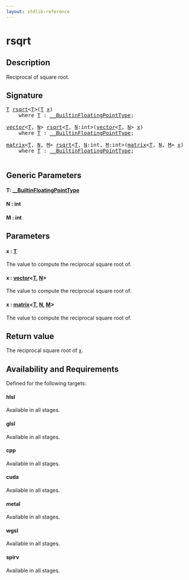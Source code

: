 ```yaml
---
layout: stdlib-reference
---
```


# rsqrt

## Description

Reciprocal of square root.



## Signature 

<pre>
<a href="rsqrt.md#typeparam-T" class="code_type">T</a> <a href="rsqrt.md">rsqrt</a>&lt;<a href="rsqrt.md#typeparam-T" class="code_type">T</a>&gt;(<a href="rsqrt.md#typeparam-T" class="code_type">T</a> <a href="rsqrt.md#decl-x" class="code_param">x</a>)
    <span class='code_keyword'>where</span> <a href="rsqrt.md#typeparam-T" class="code_type">T</a> : <a href="../interfaces/0_builtinfloatingpointtype-029hm/index.md" class="code_type">__BuiltinFloatingPointType</a>;

<a href="../types/vector/index.md" class="code_type">vector</a>&lt;<a href="rsqrt.md#typeparam-T" class="code_type">T</a>, <a href="rsqrt.md#decl-N" class="code_var">N</a>&gt; <a href="rsqrt.md">rsqrt</a>&lt;<a href="rsqrt.md#typeparam-T" class="code_type">T</a>, <a href="rsqrt.md#decl-N" class="code_var">N</a>:<span class="code_keyword">int</span>&gt;(<a href="../types/vector/index.md" class="code_type">vector</a>&lt;<a href="rsqrt.md#typeparam-T" class="code_type">T</a>, <a href="rsqrt.md#decl-N" class="code_var">N</a>&gt; <a href="rsqrt.md#decl-x" class="code_param">x</a>)
    <span class='code_keyword'>where</span> <a href="rsqrt.md#typeparam-T" class="code_type">T</a> : <a href="../interfaces/0_builtinfloatingpointtype-029hm/index.md" class="code_type">__BuiltinFloatingPointType</a>;

<a href="../types/matrix/index.md" class="code_type">matrix</a>&lt;<a href="rsqrt.md#typeparam-T" class="code_type">T</a>, <a href="rsqrt.md#decl-N" class="code_var">N</a>, <a href="rsqrt.md#decl-M" class="code_var">M</a>&gt; <a href="rsqrt.md">rsqrt</a>&lt;<a href="rsqrt.md#typeparam-T" class="code_type">T</a>, <a href="rsqrt.md#decl-N" class="code_var">N</a>:<span class="code_keyword">int</span>, <a href="rsqrt.md#decl-M" class="code_var">M</a>:<span class="code_keyword">int</span>&gt;(<a href="../types/matrix/index.md" class="code_type">matrix</a>&lt;<a href="rsqrt.md#typeparam-T" class="code_type">T</a>, <a href="rsqrt.md#decl-N" class="code_var">N</a>, <a href="rsqrt.md#decl-M" class="code_var">M</a>&gt; <a href="rsqrt.md#decl-x" class="code_param">x</a>)
    <span class='code_keyword'>where</span> <a href="rsqrt.md#typeparam-T" class="code_type">T</a> : <a href="../interfaces/0_builtinfloatingpointtype-029hm/index.md" class="code_type">__BuiltinFloatingPointType</a>;

</pre>

## Generic Parameters

####  <a id="typeparam-T"></a>T: [\_\_BuiltinFloatingPointType](../interfaces/0_builtinfloatingpointtype-029hm/index.md)
####  <a id="decl-N"></a>N  : int
####  <a id="decl-M"></a>M  : int

## Parameters

####  <a id="decl-x"></a>x  : [T](rsqrt.md#typeparam-T)
The value to compute the reciprocal square root of.

####  <a id="decl-x"></a>x  : [vector](../types/vector/index.md)\<[T](../types/vector/index.md#typeparam-T), [N](../types/vector/index.md#decl-N)\>
The value to compute the reciprocal square root of.

####  <a id="decl-x"></a>x  : [matrix](../types/matrix/index.md)\<[T](../types/matrix/t-0.md), [N](../types/matrix/index.md#decl-N), [M](../types/matrix/index.md#decl-M)\>
The value to compute the reciprocal square root of.


## Return value
The reciprocal square root of <span class='code'><a href="rsqrt.md#decl-x" class="code_param">x</a></span>.


## Availability and Requirements

Defined for the following targets:

#### hlsl
Available in all stages.

#### glsl
Available in all stages.

#### cpp
Available in all stages.

#### cuda
Available in all stages.

#### metal
Available in all stages.

#### wgsl
Available in all stages.

#### spirv
Available in all stages.




<script>
// Fix .md links to .html when on ReadTheDocs
if (window.location.hostname.includes('readthedocs') || 
    window.location.hostname.includes('rtfd.io')) {
  document.addEventListener('DOMContentLoaded', function() {
    const links = document.querySelectorAll('a');
    links.forEach(link => {
      const href = link.getAttribute('href');
      if (href && href.includes('.md')) {
        // This regex will handle .md links with or without fragment identifiers or query parameters
        link.href = link.href.replace(/(.+)\.md(#[^?]*)?(\?.*)?$/, '$1.html$2$3');
      }
    });
  });
}
</script>
